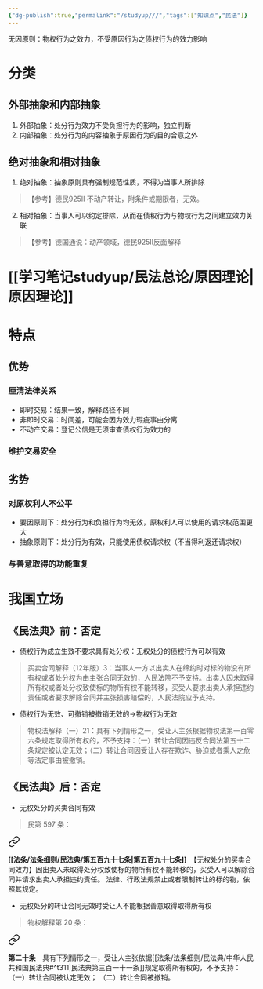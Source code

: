 ```yaml
---
{"dg-publish":true,"permalink":"/studyup///","tags":["知识点","民法"]}
---
```


无因原则：物权行为之效力，不受原因行为之债权行为的效力影响
# 分类
## 外部抽象和内部抽象
1. 外部抽象：处分行为效力不受负担行为的影响，独立判断
2. 内部抽象：处分行为的内容抽象于原因行为的目的合意之外
## 绝对抽象和相对抽象
1. 绝对抽象：抽象原则具有强制规范性质，不得为当事人所排除
>【参考】德民925II 不动产转让，附条件或期限者，无效。
2. 相对抽象：当事人可以约定排除，从而在债权行为与物权行为之间建立效力关联
>【参考】德国通说：动产领域，德民925II反面解释
# [[学习笔记studyup/民法总论/原因理论\|原因理论]]
# 特点
## 优势
### 厘清法律关系
- 即时交易：结果一致，解释路径不同
- 非即时交易：时间差，可能会因为效力瑕疵事由分离
- 不动产交易：登记公信是无须审查债权行为效力的
### 维护交易安全
## 劣势
### 对原权利人不公平
- 要因原则下：处分行为和负担行为均无效，原权利人可以使用的请求权范围更大
- 抽象原则下：处分行为有效，只能使用债权请求权（不当得利返还请求权）
### 与善意取得的功能重复
# 我国立场
## 《民法典》前：否定
- 债权行为成立生效不要求具有处分权：无权处分的债权行为可以有效
>买卖合同解释（12年版）3：当事人一方以出卖人在缔约时对标的物没有所有权或者处分权为由主张合同无效的，人民法院不予支持。出卖人因未取得所有权或者处分权致使标的物所有权不能转移，买受人要求出卖人承担违约责任或者要求解除合同并主张损害赔偿的，人民法院应予支持。
- 债权行为无效、可撤销被撤销无效的→物权行为无效
>物权法解释（一）21：具有下列情形之一，受让人主张根据物权法第一百零六条规定取得所有权的，不予支持：（一）转让合同因违反合同法第五十二条规定被认定无效；（二）转让合同因受让人存在欺诈、胁迫或者乘人之危等法定事由被撤销。
## 《民法典》后：否定
- 无权处分的买卖合同有效
>民第 597 条：
<div class="transclusion internal-embed is-loaded"><a class="markdown-embed-link" href="/////#t597" aria-label="Open link"><svg xmlns="http://www.w3.org/2000/svg" width="24" height="24" viewBox="0 0 24 24" fill="none" stroke="currentColor" stroke-width="2" stroke-linecap="round" stroke-linejoin="round" class="svg-icon lucide-link"><path d="M10 13a5 5 0 0 0 7.54.54l3-3a5 5 0 0 0-7.07-7.07l-1.72 1.71"></path><path d="M14 11a5 5 0 0 0-7.54-.54l-3 3a5 5 0 0 0 7.07 7.07l1.71-1.71"></path></svg></a><div class="markdown-embed">



**[[法条/法条细则/民法典/第五百九十七条\|第五百九十七条]]**　【无权处分的买卖合同效力】因出卖人未取得处分权致使标的物所有权不能转移的，买受人可以解除合同并请求出卖人承担违约责任。
法律、行政法规禁止或者限制转让的标的物，依照其规定。 

</div></div>

- 无权处分的转让合同无效时受让人不能根据善意取得取得所有权
>物权解释第 20 条：
<div class="transclusion internal-embed is-loaded"><a class="markdown-embed-link" href="////#t20" aria-label="Open link"><svg xmlns="http://www.w3.org/2000/svg" width="24" height="24" viewBox="0 0 24 24" fill="none" stroke="currentColor" stroke-width="2" stroke-linecap="round" stroke-linejoin="round" class="svg-icon lucide-link"><path d="M10 13a5 5 0 0 0 7.54.54l3-3a5 5 0 0 0-7.07-7.07l-1.72 1.71"></path><path d="M14 11a5 5 0 0 0-7.54-.54l-3 3a5 5 0 0 0 7.07 7.07l1.71-1.71"></path></svg></a><div class="markdown-embed">



**第二十条**　具有下列情形之一，受让人主张依据[[法条/法条细则/民法典/中华人民共和国民法典#^t311\|民法典第三百一十一条]]规定取得所有权的，不予支持：
（一）转让合同被认定无效；
（二）转让合同被撤销。 

</div></div>
